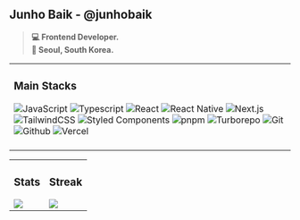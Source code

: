 ## Junho Baik - @junhobaik

> **💻 Frontend Developer.**  
> **📍 Seoul, South Korea.**  

<table>
  <tbody>
    <tr>
      <td colspan="2">
        <h3>Main Stacks</h3>
        <img
          src="https://img.shields.io/badge/-JavaScript-F7DF1E?logo=javascript&logoColor=black"
          alt="JavaScript"
        />
        <img
          src="https://img.shields.io/badge/-typescript-3178C6?logo=typescript&logoColor=white"
          alt="Typescript"
        />
        <img
          src="https://img.shields.io/badge/-React-61DAFB?logo=react&logoColor=black"
          alt="React"
        />
        <img
          src="https://img.shields.io/badge/-React_Native-61DAFB?logo=react&logoColor=black"
          alt="React Native"
        />
        <img
          src="https://img.shields.io/badge/-Next.js-000000?logo=next.js&logoColor=white"
          alt="Next.js"
        />
        <img
          src="https://img.shields.io/badge/-TailwindCSS-06B6D4?logo=tailwind-css&logoColor=white"
          alt="TailwindCSS"
        />
        <img
          src="https://img.shields.io/badge/-Styled_Components-DB7093?logo=styled-components&logoColor=white"
          alt="Styled Components"
        />
        <img
          src="https://img.shields.io/badge/-pnpm-F69220?logo=pnpm&logoColor=white"
          alt="pnpm"
        />
        <img
          src="https://img.shields.io/badge/-Turborepo-EF4444?logo=turborepo&logoColor=white"
          alt="Turborepo"
        />
        <img
          src="https://img.shields.io/badge/-Git-F05032?logo=git&logoColor=white"
          alt="Git"
        />
        <img
          src="https://img.shields.io/badge/-Github-181717?logo=github&logoColor=white"
          alt="Github"
        />
        <img
          src="https://img.shields.io/badge/-Vercel-000000?logo=vercel&logoColor=white"
          alt="Vercel"
        />
        <br /><br />
      </td>
    </tr>
  </tbody>
</table>

<table>
  <tr>
    <td style="vertical-align: top">
      <h3>Stats</h3>
      <picture>
        <source
          srcset="
            https://github-profile-stats-eta.vercel.app/api?username=junhobaik&show_icons=true&hide=contribs,prs&theme=codeSTACKr
          "
          media="(prefers-color-scheme: dark)"
        />
        <source
          srcset="
            https://github-profile-stats-eta.vercel.app/api?username=junhobaik&show_icons=true&hide=contribs,prs
          "
          media="(prefers-color-scheme: light), (prefers-color-scheme: no-preference)"
        />
        <img
          src="https://github-profile-stats-eta.vercel.app/api?username=junhobaik&show_icons=true&hide=contribs,prs"
        />
      </picture>
    </td>
    <td style="vertical-align: top">
      <h3>Streak</h3>
      <picture>
        <source
          srcset="
            https://streak-stats.demolab.com/?user=junhobaik&currStreakNum=2FD3EB&fire=pink&sideLabels=F00&date_format=[Y.]n.j&theme=dark
          "
          media="(prefers-color-scheme: dark)"
        />
        <source
          srcset="
            https://streak-stats.demolab.com/?user=junhobaik&currStreakNum=2FD3EB&fire=pink&sideLabels=F00&date_format=[Y.]n.jtheme=default
          "
          media="(prefers-color-scheme: light), (prefers-color-scheme: no-preference)"
        />
        <img src="https://streak-stats.demolab.com/?user=junhobaik" />
      </picture>
    </td>
  </tr>
</table>
